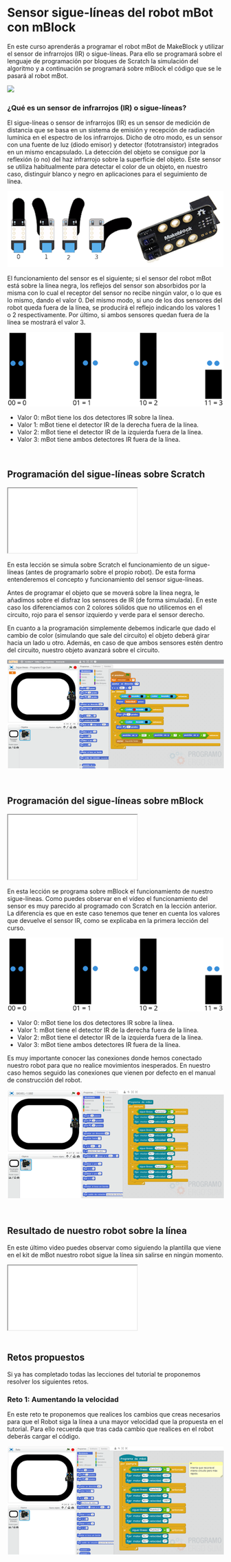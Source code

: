 # Sensor sigue-líneas del robot mBot con mBlock

En este curso aprenderás a programar el robot mBot de MakeBlock y utilizar el sensor de infrarrojos (IR) o sigue-líneas. Para ello se programará sobre el lenguaje de programación por bloques de Scratch la simulación del algoritmo y a continuación se programará sobre mBlock el código que se le pasará al robot mBot.

![](img/preview.gif)

### ¿Qué es un sensor de infrarrojos (IR) o sigue-líneas?

El sigue-líneas o sensor de infrarrojos (IR) es un sensor de medición de distancia que se basa en un sistema de emisión y recepción de radiación lumínica en el espectro de los infrarrojos. Dicho de otro modo, es un sensor con una fuente de luz (diodo emisor) y detector (fototransistor) integrados en un mismo encapsulado. La detección del objeto se consigue por la reflexión (o no) del haz infrarrojo sobre la superficie del objeto. Este sensor se utiliza habitualmente para detectar el color de un objeto, en nuestro caso, distinguir blanco y negro en aplicaciones para el seguimiento de línea.

![](img/sigue-lineas.png)

El funcionamiento del sensor es el siguiente; si el sensor del robot mBot está sobre la línea negra, los reflejos del sensor son absorbidos por la misma con lo cual el receptor del sensor no recibe ningún valor, o lo que es lo mismo, dando el valor 0. Del mismo modo, si uno de los dos sensores del robot queda fuera de la línea, se producirá el reflejo indicando los valores 1 o 2 respectivamente. Por último, si ambos sensores quedan fuera de la línea se mostrará el valor 3.

![](img/sensor-ir.png)

- Valor 0: mBot tiene los dos detectores IR sobre la línea.
- Valor 1: mBot tiene el detector IR de la derecha fuera de la línea.
- Valor 2: mBot tiene el detector IR de la izquierda fuera de la línea.
- Valor 3: mBot tiene ambos detectores IR fuera de la línea.


<br />



## Programación del sigue-líneas sobre Scratch

<div class="iframe">
  <iframe src="//www.youtube.com/embed/6RPOuI9MhvE" allowfullscreen></iframe>
</div>

En esta lección se simula sobre Scratch el funcionamiento de un sigue-líneas (antes de programarlo sobre el propio robot). De esta forma entenderemos el concepto y funcionamiento del sensor sigue-líneas.

Antes de programar el objeto que se moverá sobre la línea negra, le añadimos sobre el disfraz los sensores de IR (de forma simulada). En este caso los diferenciamos con 2 colores sólidos que no utilicemos en el circuito, rojo para el sensor izquierdo y verde para el sensor derecho.

En cuanto a la programación simplemente debemos indicarle que dado el cambio de color (simulando que sale del circuito) el objeto deberá girar hacia un lado u otro. Además, en caso de que ambos sensores estén dentro del circuito, nuestro objeto avanzará sobre el circuito.

![](img/con-scratch.png)



<br />



## Programación del sigue-líneas sobre mBlock

<div class="iframe">
  <iframe src="//www.youtube.com/embed/NBkQY4pj7mA" allowfullscreen></iframe>
</div>

En esta lección se programa sobre mBlock el funcionamiento de nuestro sigue-líneas. Como puedes observar en el vídeo el funcionamiento del sensor es muy parecido al programado con Scratch en la lección anterior. La diferencia es que en este caso tenemos que tener en cuenta los valores que devuelve el sensor IR, como se explicaba en la primera lección del curso.

![](img/sensor-ir.png)

- Valor 0: mBot tiene los dos detectores IR sobre la línea.
- Valor 1: mBot tiene el detector IR de la derecha fuera de la línea.
- Valor 2: mBot tiene el detector IR de la izquierda fuera de la línea.
- Valor 3: mBot tiene ambos detectores IR fuera de la línea.

Es muy importante conocer las conexiones donde hemos conectado nuestro robot para que no realice movimientos inesperados. En nuestro caso hemos seguido las conexiones que vienen por defecto en el manual de construcción del robot.

![](img/con-mblock.png)



<br />



## Resultado de nuestro robot sobre la línea

En este último video puedes observar como siguiendo la plantilla que viene en el kit de mBot nuestro robot sigue la línea sin salirse en ningún momento.

<div class="iframe">
  <iframe src="//www.youtube.com/embed/hI4YWv3ZrhM" allowfullscreen></iframe>
</div>



<br />



## Retos propuestos

Si ya has completado todas las lecciones del tutorial te proponemos resolver los siguientes retos.

### Reto 1: Aumentando la velocidad

En este reto te proponemos que realices los cambios que creas necesarios para que el Robot siga la línea a una mayor velocidad que la propuesta en el tutorial. Para ello recuerda que tras cada cambio que realices en el robot deberás cargar el código.

![](img/reto-1.png)
